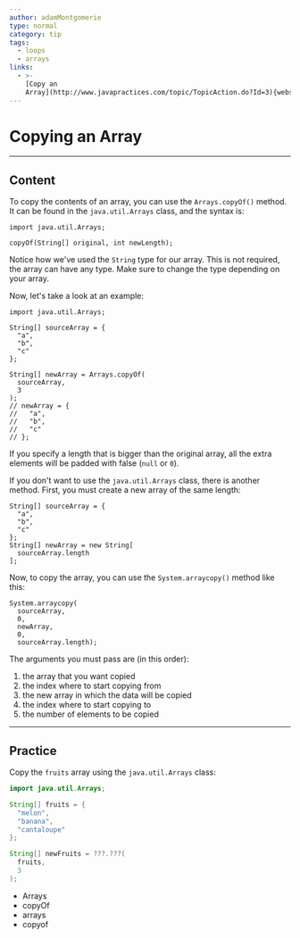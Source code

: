 ```yaml
---
author: adamMontgomerie
type: normal
category: tip
tags:
  - loops
  - arrays
links:
  - >-
    [Copy an
    Array](http://www.javapractices.com/topic/TopicAction.do?Id=3){website}
---
```


# Copying an Array


---

## Content

To copy the contents of an array, you can use the `Arrays.copyOf()` method. It can be found in the `java.util.Arrays` class, and the syntax is:

```plain-text
import java.util.Arrays;

copyOf(String[] original, int newLength);
```

Notice how we've used the `String` type for our array. This is not required, the array can have any type. Make sure to change the type depending on your array.

Now, let's take a look at an example:

```plain-text
import java.util.Arrays;

String[] sourceArray = {
  "a",
  "b",
  "c"
};

String[] newArray = Arrays.copyOf(
  sourceArray,
  3
);
// newArray = {
//   "a",
//   "b",
//   "c"
// };
```

If you specify a length that is bigger than the original array, all the extra elements will be padded with false (`null` or `0`).

If you don't want to use the `java.util.Arrays` class, there is another method. First, you must create a new array of the same length:

```plain-text
String[] sourceArray = {
  "a",
  "b",
  "c"
};
String[] newArray = new String[
  sourceArray.length
];
```

Now, to copy the array, you can use the `System.arraycopy()` method like this:

```plain-text
System.arraycopy(
  sourceArray, 
  0,
  newArray,
  0, 
  sourceArray.length);
```

The arguments you must pass are (in this order):

1. the array that you want copied
2. the index where to start copying from
3. the new array in which the data will be copied
4. the index where to start copying to
5. the number of elements to be copied


---

## Practice

Copy the `fruits` array using the `java.util.Arrays` class:

```java
import java.util.Arrays;

String[] fruits = {
  "melon",
  "banana",
  "cantaloupe"
};

String[] newFruits = ???.???(
  fruits,
  3
);
```

- Arrays
- copyOf
- arrays
- copyof

